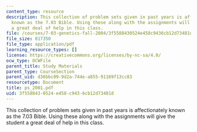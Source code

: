 ```yaml
---
content_type: resource
description: This collection of problem sets given in past years is affectionately
  known as the 7.03 Bible. Using these along with the assignments will give the student
  a great deal of help in this class.
file: /courses/7-03-genetics-fall-2004/3f5588430524e458c9436cb12d73481d_ps_2001.pdf
file_size: 817350
file_type: application/pdf
learning_resource_types: []
license: https://creativecommons.org/licenses/by-nc-sa/4.0/
ocw_type: OCWFile
parent_title: Study Materials
parent_type: CourseSection
parent_uid: d36bbc09-9d2a-744e-a855-91169f13cc83
resourcetype: Document
title: ps_2001.pdf
uid: 3f558843-0524-e458-c943-6cb12d73481d
---
```

This collection of problem sets given in past years is affectionately known as the 7.03 Bible. Using these along with the assignments will give the student a great deal of help in this class.